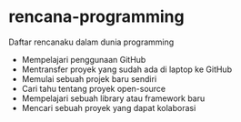 # rencana-programming
Daftar rencanaku dalam dunia programming

- Mempelajari penggunaan GitHub
- Mentransfer proyek yang sudah ada di laptop ke GitHub
- Memulai sebuah projek baru sendiri
- Cari tahu tentang proyek open-source
- Mempelajari sebuah library atau framework baru
- Mencari sebuah proyek yang dapat kolaborasi
